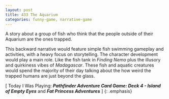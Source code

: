 ```yaml
---
layout: post
title: 433 The Aquarium
categories: funny-game, narrative-game
---
```

A story about a group of fish who think that the people outside of their Aquarium are the ones trapped.

This backward narrative would feature simple fish swimming gameplay and activities, with a heavy focus on storytelling.  The character development would play a main role.  Like the fish tank in *Finding Nemo* plus the illusory and quirkiness vibes of *Madagascar*.  These fish and aquatic creatures would spend the majority of their day talking about the how weird the trapped humans are just beyond the glass.

[ Today I Was Playing: ***Pathfinder Adventure Card Game: Deck 4 - Island of Empty Eyes*** and ***Fat Princess Adventures*** ]
{: .emphasis}